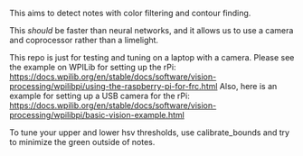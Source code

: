This aims to detect notes with color filtering and contour finding.

This *should* be faster than neural networks, and it allows us to use a camera and coprocessor rather than a limelight.

This repo is just for testing and tuning on a laptop with a camera. Please see the example on WPILib for setting up the rPi: https://docs.wpilib.org/en/stable/docs/software/vision-processing/wpilibpi/using-the-raspberry-pi-for-frc.html Also, here is an example for setting up a USB camera for the rPi: https://docs.wpilib.org/en/stable/docs/software/vision-processing/wpilibpi/basic-vision-example.html

To tune your upper and lower hsv thresholds, use calibrate_bounds and try to minimize the green outside of notes.
